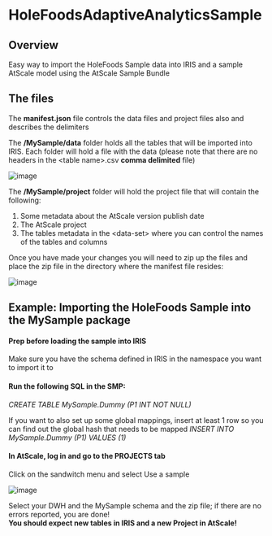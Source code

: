 # HoleFoodsAdaptiveAnalyticsSample
## Overview
Easy way to import the HoleFoods Sample data into IRIS and a sample AtScale model using the AtScale Sample Bundle

## The files 
The **manifest.json** file controls the data files and project files also and describes the delimiters

The **/MySample/data** folder holds all the tables that will be imported into IRIS. Each folder will hold a file with the data (please note that there are no headers in the \<table name\>.csv **comma delimited** file)

![image](https://user-images.githubusercontent.com/30053816/115742298-87786600-a35e-11eb-8b54-ecc2d65f8ee6.png)

The **/MySample/project** folder will hold the project file that will contain the following:
1. Some metadata about the AtScale version publish date
2. The AtScale project
3. The tables metadata in the \<data-set\> where you can control the names of the tables and columns


Once you have made your changes you will need to zip up the files and place the zip file in the directory where the manifest file resides:

![image](https://user-images.githubusercontent.com/30053816/115744442-919b6400-a360-11eb-9377-a47fa2955c0e.png)

## Example: Importing the HoleFoods Sample into the MySample package
#### Prep before loading the sample into IRIS
Make sure you have the schema defined in IRIS in the namespace you want to import it to 

#### Run the following SQL in the SMP:
  _CREATE TABLE MySample.Dummy (P1 INT NOT NULL)_
  
If you want to also set up some global mappings, insert at least 1 row so you can find out the global hash that needs to be mapped
  _INSERT INTO MySample.Dummy (P1) VALUES (1)_

#### In AtScale, log in and go to the PROJECTS tab
Click on the sandwitch menu and select Use a sample

![image](https://user-images.githubusercontent.com/30053816/115746186-1f2b8380-a362-11eb-8f03-517df862e63d.png)

Select your DWH and the MySample schema and the zip file; if there are no errors reported, you are done!  
**You should expect new tables in IRIS and a new Project in AtScale!**




